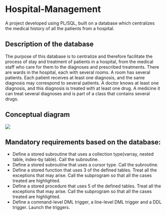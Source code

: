 # Hospital-Management
A project developed using PL/SQL, built on a database which centralizes the medical history of all the patients from a hospital.

## Description of the database
The purpose of this database is to centralize and therefore facilitate the process of stay and treatment
of patients in a hospital, from the medical staff who care for them to the diagnoses
and prescribed treatments. There are wards in the hospital, each with several rooms. A
room has several patients. Each patient receives at least one diagnosis, and
the same diagnosis may correspond to several patients. A doctor knows at least one
diagnosis, and this diagnosis is treated with at least one drug. A medicine
it can treat several diagnoses and is part of a class that contains several
drugs.

## Conceptual diagram

<img src="file:///C:/Users/Daria/Desktop/Untitled.png" >

## Mandatory requirements based on the database:
- Define a stored subroutine that uses a collection type(varray, nested table, index-by table). Call the subroutine.
- Define a stored subroutine that uses a cursor type. Call the subroutine.
- Define a stored function that uses 3 of the defined tables. Treat all the exceptions that may arise. Call the subprogram so that all the cases treated are highlighted.
- Define a stored procedure that uses 5 of the defined tables. Treat all the exceptions that may arise. Call the subprogram so that all the cases treated are highlighted.
- Define a command-level DML trigger, a line-level DML trigger and a DDL trigger. Launch the triggers.
